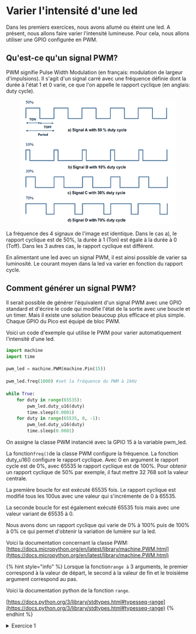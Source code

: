 # Varier l'intensité d'une led

Dans les premiers exercices, nous avons allumé ou éteint une led. A présent, nous allons faire varier l'intensité lumineuse. Pour cela, nous allons utiliser une GPIO configurée en PWM.&#x20;

## Qu'est-ce qu'un signal PWM?

PWM signifie Pulse Width Modulation (en français: modulation de largeur d'impulsions). Il s'agit d'un signal carré avec une fréquence définie dont la durée à l'état 1 et 0 varie, ce que l'on appelle le rapport cyclique (en anglais: duty cycle).&#x20;

<figure><img src="../../.gitbook/assets/PWM.png" alt=""><figcaption></figcaption></figure>

La fréquence des 4 signaux de l'image est identique. Dans le cas a), le rapport cyclique est de 50%, la durée à 1 (Ton) est égale à la durée à 0 (Toff). Dans les 3 autres cas, le rapport cyclique est différent.

En alimentant une led avec un signal PWM, il est ainsi possible de varier sa luminosité. Le courant moyen dans la led va varier en fonction du rapport cycle. &#x20;

## Comment générer un signal PWM?

Il serait possible de générer l'équivalent d'un signal PWM avec une GPIO standard et d'écrire le code qui modifie l'état de la sortie avec une boucle et un timer. Mais il existe une solution beaucoup plus efficace et plus simple. Chaque GPIO du Pico est équipé de bloc PWM.

Voici un code d'exemple qui utilise le PWM pour varier automatiquement l'intensité d'une led.

```python
import machine
import time

pwm_led = machine.PWM(machine.Pin(15))

pwm_led.freq(1000) #set la fréquence du PWM à 1kHz

while True:
    for duty in range(65535):
        pwm_led.duty_u16(duty)
        time.sleep(0.0001)
    for duty in range(65535, 0, -1):
        pwm_led.duty_u16(duty)
        time.sleep(0.0001)
```

On assigne la classe PWM instancié avec la GPIO 15 à la variable pwm\_led.&#x20;

La fonction`freq()`de la classe PWM configure la fréquence. La fonction duty\_u16() configure le rapport cyclique. Avec 0 en argument le rapport cycle est de 0%, avec 65535 le rapport cyclique est de 100%. Pour obtenir un rapport cyclique de 50% par exemple, il faut mettre 32 768 soit la valeur centrale.

La première boucle for est exécuté 65535 fois. Le rapport cyclique est modifié tous les 100us avec une valeur qui s'incrémente de 0 à 65535.

La seconde boucle for est également exécuté 65535 fois mais avec une valeur variant de 65535 à 0.&#x20;

Nous avons donc un rapport cyclique qui varie de 0% à 100% puis de 100% à 0% ce qui permet d'obtenir la variation de lumière sur la led.

Voici la documentation concernant la classe PWM: [https://docs.micropython.org/en/latest/library/machine.PWM.html](https://docs.micropython.org/en/latest/library/machine.PWM.html)

{% hint style="info" %}
Lorsque la fonction`range à` 3 arguments, le premier correspond à la valeur de départ, le second à la valeur de fin et le troisième argument correspond au pas.  &#x20;

Voici la documentation python de la fonction `range`.

[https://docs.python.org/3/library/stdtypes.html#typesseq-range](https://docs.python.org/3/library/stdtypes.html#typesseq-range)
{% endhint %}

<details>

<summary>Exercice 1</summary>

Utiliser un potentiomètre pour faire varier la luminosité d'une led. Lorsque le potentiomètre est au minimum, la led est éteinte et lorsque le potentiomètre est au maximum, la luminosité de la led est au maximum. &#x20;

</details>







